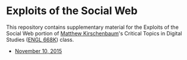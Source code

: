 # Exploits of the Social Web

This repository contains supplementary material for the Exploits of the 
Social Web portion of [Matthew Kirschenbaum]'s Critical Topics in Digital 
Studies ([ENGL 668K]) class. 

* [November 10, 2015]

[Matthew Kirschenbaum]: https://twitter.com/mkirschenbaum
[ENGL 668K]: https://www.english.umd.edu/courses/fall-2015/engl668k-7081
[November 10, 2015]: https://edsu.github.io/exploits-of-the-social-web/slides/part1/
